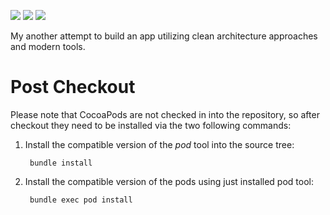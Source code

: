 [![](https://travis-ci.org/grigorye/ProductBrowser.svg?branch=master)](https://travis-ci.org/grigorye/ProductBrowser)
[![](https://codecov.io/gh/grigorye/ProductBrowser/branch/master/graph/badge.svg)](https://codecov.io/gh/grigorye/ProductBrowser)
[![](https://gitlab.com/grigorye/ProductBrowser/badges/master/pipeline.svg)](https://gitlab.com/grigorye/ProductBrowser/commits/master)

My another attempt to build an app utilizing clean architecture approaches and modern tools.

# Post Checkout

Please note that CocoaPods are not checked in into the repository, so after checkout they need to be installed via the two following commands:

1. Install the compatible version of the *pod* tool into the source tree:

        bundle install

2. Install the compatible version of the pods using just installed pod tool:

        bundle exec pod install
